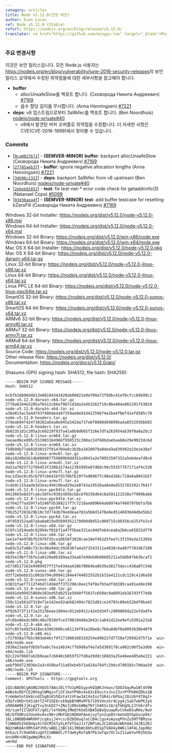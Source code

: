 ```yaml
---
category: articles
title: Node v5.12.0(안정 버전)
author: Evan Lucas
ref: Node v5.12.0 (Stable)
refurl: https://nodejs.org/en/blog/release/v5.12.0/
translator: <a href="https://github.com/mingyu-lee" target="_blank">Mingyu-Lee</a>
---
```


<!--
### Notable changes

This is a security release. All Node.js users should consult the security release summary at https://nodejs.org/en/blog/vulnerability/june-2016-security-releases for details on patched vulnerabilities.

* **buffer** backports
  * backport allocUnsafeSlow (Сковорода Никита Андреевич) [#7169](https://github.com/nodejs/node/pull/7169)
  * ignore negative allocation lengths (Anna Henningsen) [#7221](https://github.com/nodejs/node/pull/7221)
* **deps**: backport 3a9bfec from v8 upstream (Ben Noordhuis) [nodejs/node-private#40](https://github.com/nodejs/node-private/pull/40)
  * Fixes a Buffer overflow vulnerability discovered in v8. More details can be found in the CVE (CVE-2016-1699).
-->

### 주요 변경사항

이것은 보안 릴리스입니다. 모든 Node.js 사용자는 <https://nodejs.org/en/blog/vulnerability/june-2016-security-releases>의 보안 릴리스 요약에서 수정된 취약점들에 대한 세부사항을 참고해야 합니다.

* **buffer**
  * allocUnsafeSlow를 백포트 합니다. (Сковорода Никита Андреевич) [#7169](https://github.com/nodejs/node/pull/7169)
  * 음수 할당 길이를 무시합니다. (Anna Henningsen) [#7221](https://github.com/nodejs/node/pull/7221)
* **deps**: v8 업스트림으로부터 3a9bfec를 백포트 합니다. (Ben Noordhuis) [nodejs/node-private#40](https://github.com/nodejs/node-private/pull/40)
  * v8에서 발견된 버퍼 오버플로 취약점을 수정합니다. 더 자세한 사항은 CVE(CVE-2016-1699)에서 찾아볼 수 있습니다.

### Commits

* [[`0ca0827b71`](https://github.com/nodejs/node/commit/0ca0827b71)] - **(SEMVER-MINOR)** **buffer**: backport allocUnsafeSlow (Сковорода Никита Андреевич) [#7169](https://github.com/nodejs/node/pull/7169)
* [[`27785aeb37`](https://github.com/nodejs/node/commit/27785aeb37)] - **buffer**: ignore negative allocation lengths (Anna Henningsen) [#7221](https://github.com/nodejs/node/pull/7221)
* [[`34b96c1322`](https://github.com/nodejs/node/commit/34b96c1322)] - **deps**: backport 3a9bfec from v8 upstream (Ben Noordhuis) [nodejs/node-private#40](https://github.com/nodejs/node-private/pull/40)
* [[`2ebeb82852`](https://github.com/nodejs/node/commit/2ebeb82852)] - **test**: fix test-net-* error code check for getaddrinfo(3) (Natanael Copa) [#5099](https://github.com/nodejs/node/pull/5099)
* [[`03d36aea4f`](https://github.com/nodejs/node/commit/03d36aea4f)] - **(SEMVER-MINOR)** **test**: add buffer testcase for resetting kZeroFill (Сковорода Никита Андреевич) [#7169](https://github.com/nodejs/node/pull/7169)


Windows 32-bit Installer: <https://nodejs.org/dist/v5.12.0/node-v5.12.0-x86.msi><br>
Windows 64-bit Installer: <https://nodejs.org/dist/v5.12.0/node-v5.12.0-x64.msi><br>
Windows 32-bit Binary: <https://nodejs.org/dist/v5.12.0/win-x86/node.exe><br>
Windows 64-bit Binary: <https://nodejs.org/dist/v5.12.0/win-x64/node.exe><br>
Mac OS X 64-bit Installer: <https://nodejs.org/dist/v5.12.0/node-v5.12.0.pkg><br>
Mac OS X 64-bit Binary: <https://nodejs.org/dist/v5.12.0/node-v5.12.0-darwin-x64.tar.gz><br>
Linux 32-bit Binary: <https://nodejs.org/dist/v5.12.0/node-v5.12.0-linux-x86.tar.xz><br>
Linux 64-bit Binary: <https://nodejs.org/dist/v5.12.0/node-v5.12.0-linux-x64.tar.xz><br>
Linux PPC LE 64-bit Binary: <https://nodejs.org/dist/v5.12.0/node-v5.12.0-linux-ppc64le.tar.xz><br>
SmartOS 32-bit Binary: <https://nodejs.org/dist/v5.12.0/node-v5.12.0-sunos-x86.tar.xz><br>
SmartOS 64-bit Binary: <https://nodejs.org/dist/v5.12.0/node-v5.12.0-sunos-x64.tar.xz><br>
ARMv6 32-bit Binary: <https://nodejs.org/dist/v5.12.0/node-v5.12.0-linux-armv6l.tar.xz><br>
ARMv7 32-bit Binary: <https://nodejs.org/dist/v5.12.0/node-v5.12.0-linux-armv7l.tar.xz><br>
ARMv8 64-bit Binary: <https://nodejs.org/dist/v5.12.0/node-v5.12.0-linux-arm64.tar.xz><br>
Source Code: <https://nodejs.org/dist/v5.12.0/node-v5.12.0.tar.gz><br>
Other release files: <https://nodejs.org/dist/v5.12.0/><br>
Documentation: <https://nodejs.org/docs/v5.12.0/api/>

Shasums (GPG signing hash: SHA512, file hash: SHA256):

```
-----BEGIN PGP SIGNED MESSAGE-----
Hash: SHA512

bcbfb16896d4b13e08184343420ab00822e9ef09a72f9dbc41ef0cfcc84b99c2  node-v5.12.0-darwin-x64.tar.gz
2778a6344e5285af6412c66ef967cd3da2edb3262f19c06e484a062191f43019  node-v5.12.0-darwin-x64.tar.xz
a36e815ac5a4d7d3f486deda97359ae8e01d42259bf4a2be4fbbf41efd585c70  node-v5.12.0-headers.tar.gz
27deab94f424f38202a6ea8e945a542da71fe8f0808d69899ba4a855293bbb92  node-v5.12.0-headers.tar.xz
db02351d2c205a3c60218f937a41a8b8d665f326e7dfa263954ab39f8a8a2bc3  node-v5.12.0-linux-arm64.tar.gz
3eeaed6ce895c551903164966f950533c200ac24f68bdaebaab0e29e9923dc6d  node-v5.12.0-linux-arm64.tar.xz
f58b9db77eb82830157f814704e8c3b3ba3420079a8ded3ad39302a33e3a30af  node-v5.12.0-linux-armv6l.tar.gz
88a102d0d2614b088987759089b9d4351e9941a2e7095350f352a5eb4eafd0c6  node-v5.12.0-linux-armv6l.tar.xz
da51a7025772766453f330b3274a12381995e07d68c99c55357767171af4c538  node-v5.12.0-linux-armv7l.tar.gz
6ac1d3ec0cd5cb797cb641bfd170bfb19ffe96967fc90ed166c710e8a0841b5f  node-v5.12.0-linux-armv7l.tar.xz
5cde9c115aade3d3eac494106ad29a2e0743a19516aa8a4ed531783292c7641f  node-v5.12.0-linux-ppc64le.tar.gz
0413665e0d3fca6c58fec9301485bcbbc6f0336d64c0a591121538a7f969bab6  node-v5.12.0-linux-ppc64le.tar.xz
a57642f7aa59f7a5248fd5368217f7c7218ae889664ab8974af468797bbfa7bb  node-v5.12.0-linux-ppc64.tar.gz
f9b252f201b29b10c7d774db79eddeae782a5b8d1478e0ed5146036d4dbe5bb2  node-v5.12.0-linux-ppc64.tar.xz
c0f459152aa87aba8a019a95899352170db0d8d52c860715c88356cb253fe2c4  node-v5.12.0-linux-x64.tar.gz
619fc1d14ee0c92894cf01bf1a47f5bae321ac04dfeb4cea6a2b6ce65832df79  node-v5.12.0-linux-x64.tar.xz
1ee1ef4e9f8bfb2976f35ca10658f3828cae10ef462d3fee7c3f159a3e21365b  node-v5.12.0-linux-x86.tar.gz
6a83c52fa00c72cbc90a94dc392636fa4a5f1543311a4838c6ad87f703d67200  node-v5.12.0-linux-x86.tar.xz
8835e19bff36fe2a0120e8b189aa33ea87e99eb8b08605212a5ddb8fb63bcaf2  node-v5.12.0.pkg
e5738517163e9409457ff2fe434aa410b70064ba8639a38173decc430a87c546  node-v5.12.0-sunos-x64.tar.gz
d3f72ebebb31c081b794c09941184e4744852552b1b32e4121cdc129c41d6a58  node-v5.12.0-sunos-x64.tar.xz
b3831faef7112f4bd71dd4dff3f2296c8ee1f4f8e7b3adfdd205caa91adde198  node-v5.12.0-sunos-x86.tar.gz
ddd41de09925860e383ed55d0251e5040ff5637c6504c9a6891eb167d3ff74db  node-v5.12.0-sunos-x86.tar.xz
250c12a561d7319e71e142ee92ab682494c7823d81ce24703c80eb52bdf9ba42  node-v5.12.0.tar.gz
4f926373f11f2a25156eee1804ec012eb912c42e5d34fc2909889da22efdadfe  node-v5.12.0.tar.xz
afc6be86edc989c40a7019dfce370819448a2b43c1a641d12ee9efc6391a23a8  node-v5.12.0-x64.msi
b3fc857e4925418ec43063606ce01134f91a20be8c7b6a0dbf0a9093636b40f9  node-v5.12.0-x86.msi
cf27938a7fb5c983eb46cf9f27190016832d254ed96227d7720af299d2d75f1e  win-x64/node.exe
2938e21edafdb5bfaabc7ea14b34c77b9d8af4a7a5d389178ca902c06f5a3d6b  win-x64/node.lib
92c22479607ab269eae7c6040cb059757fd0a29ddc188d3a25e46ee485e6e221  win-x86/node.exe
aebf98d723036e2a3c458baf21a93eb45f1a42da794fc29dc47d01b5c70dae3d  win-x86/node.lib
-----BEGIN PGP SIGNATURE-----
Comment: GPGTools - https://gpgtools.org

iQIcBAEBCgAGBQJXbG57AAoJELY7U1pMIGypxHIQAKJnkwx/SDOJGquRw1Wl4V9W
A6NzAzRDfCE2NYeglWMqinTjSFJkeYP98z4x63cE9uctxJns23z+PfPkRHZDbsSB
Y/mHAm5ntbk8cndISgBiK55QiFaYzVFaw3A1XoIozTGR4irbPbaj28iUbY4T8q2+
O3GfcDKD+SXS1AtTZ+P2GE6rxE0qkBYHMxM7b7lD5VXnzGr4Cyg4jSaD7w6PK2yG
u986AW9EJjKigZtvy3nkO27+ZNx3jDNskWBpT6YjhAKSs18/qTGHgOL2Jtk6rdfv
Vd/sumfIIlDUFXT/g01/leYbOHyIMmQYASm5XBA5UBoQuuapRvCVAe0SuRKe/9wV
bD/DfDORzdJUuebvdxx9K+iMbFGD2ADKmFAomjxyTynZup0VrmeSUQtbpGucp0X/
16Li8NDBD4WRXHYjcqXujJ4+cs/DZ6DUuqloCcB4cigs4sAyuqPVnZu5HTfBMzox
T1HWbDh2hE6HqsXcYbCM1G7yXLH7VTGaJJifZNP1AL2C24Xa8zWbhOAcJ4JB1Z8J
NQ2nW68AnXMh54PJhR/aBQLj3BC16i3RbWc8bhu85SpTVAO4y8W6i14FALJapXNz
6tEa/LTc9aH5RiugUfZzWBBdl/FfdeKyRofaN7PbJwTqo7XCJxZ11wbYwYR35Edo
4nsbRK+UN1gwWqSMvLXz
=H+Rd
-----END PGP SIGNATURE-----

```
